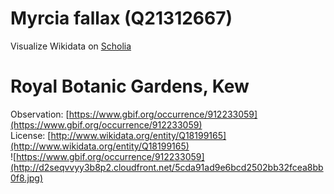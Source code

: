 
Myrcia fallax (Q21312667)
=========================
  
Visualize Wikidata on [Scholia](https://scholia.toolforge.org/taxon/Q21312667)
# Royal Botanic Gardens, Kew
  
Observation: [https://www.gbif.org/occurrence/912233059](https://www.gbif.org/occurrence/912233059)  
License: [http://www.wikidata.org/entity/Q18199165](http://www.wikidata.org/entity/Q18199165)  
![https://www.gbif.org/occurrence/912233059](http://d2seqvvyy3b8p2.cloudfront.net/5cda91ad9e6bcd2502bb32fcea8bb0f8.jpg)